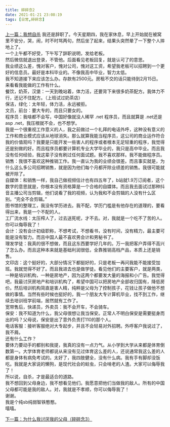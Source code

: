 ```yaml
---
title: 碎碎念2
date: 2021-01-21 23:08:19
tags: [日常,碎碎念]
---
```

[上一篇：我想自杀](/ssn/)
我还是辞职了。今天星期四，我在家休息，早上开始就在被窝里不安分，哭，闹，时不时骂两句，然后坐了起来，结果头突然晕了一下整个人摔地上了。   
一个上午都不好受，下午写了辞职说明，发给老板。   
然后微信就退出登录，不管他。后面看见老板回复，就是认可了的意思。   
我业绩这么差，愧对客户，愧对公司，愧对这工资，希望我老板可以招聘到一个更好的信息员。最好是本科毕业的。不像我高中毕业，智力太低。   
我不知道接下来应该怎么办。存款有2500元。房租不交的话只能待到2月15日。   
来看看我能做的工作有什么。   
餐饮，奶茶，汉堡：一天到晚站着，体力活，还要背下来很多奶茶配方。我体力不行，还记不住配方。（上班试过奶茶店）   
保洁，绿化：太年轻，体力活，永远被拒。   
文员，前台：要大专的，而且只要女的。   
程序员：我啥都不会写，中国好像就没人稀罕 .net 程序员，而且就算是 .net还是 asp .net，我压根就不会，也不想学。   
我是一个很重视工作意义的人，我之前做过一个礼拜的电话外呼，这种没有意义的工作和商业模式应该从地球消失。那么就算我能当程序员，这公司的商业运作符合我的价值观吗？我要是只能开发一些害人的程序或者根本无足轻重的程序，我觉得还是别做的好。而且程序员都要计算机专业大学毕业的，我只是高中毕业。而且我没有任何经验，我这辈子没有刷过任何面试题。我不喜欢那样。我不能做程序员。   
销售：我很不喜欢这种推销工作。我一直认为我的业绩会很差。而且事实就是，为什么这么多公司招聘销售，就是因为他们每个月都开除业绩差的销售。我很可能就被开除了。   
自媒体：和销售一样，我自己做视频估计也有四五年了，b站就1.9万订阅者，这个数字的意思就是，你根本没有资格算是一个合格的自媒体。而且我去面试过那种抖音主播公司当剪辑，他们说看了我的视频，认为我和不会剪辑的人没有什么区别。“完全不会剪辑。”   
图书馆的整理工，我没有学历进去。我不配，学历门槛是有他存在的道理的，要看得出来，我是一个不配的人。   
工厂流水线：太压榨人了，过去送死呢，才不去。对，我就是一个吃不了苦的人。你可以侮辱我了！   
会计：没有会计初级职称，不想考试，不想看书，没有时间，没有精力，最主要可能是没有智力。而且中国人最不喜欢男会计和男秘书了。   
理发学徒：我真的很不想做，而且这东西要学好几年的。万一我把客户弄得不高兴了怎么办。而且这种本来就是基础利润很低，全靠推销高档产品，本质上还是销售。   
文印店：这个挺好的，大部分情况下都挺好的，只是老板一再问我能不能接受加班。我就觉得不好了。而且我进去也是做学徒。看见他们的主要客户，就是两类，一种是培训机构，一种是房地产，因为这两个都要发大量的海报和小广告。我觉得吧，我最讨厌房地产和培训机构了，希望中国可以把房地产全部收归国有，降低房价。然后培训机构简直是害人精，纯粹是父母为了控制孩子，花钱让孩子做他不想做的事情。当然有些时候也挺好的，我一个朋友大专计算机毕业，找不到工作，继续去培训班学前端，居然就有工作了。   
宽带售后，快递员，外卖员：我不会开车，不会骑车。   
保安：我不知道为什么，我父母很想让我当保安。正常人不明白保安是需要挺身而出的吗？父母说，保安是出了意外负责打110的那个人。   
电话客服：接听客服绝对大专起步，并且不会轻易对外招聘。外呼客户我说过了，我不屑。   
还有什么工作？   
要体力要动手的都别和我提，我真的没有一点力气。从小学到大学从来都是体育倒数第一。大学体育老师都说从来没有见过体育这么差的人，还说通常我这么差的人都是身体有病免考试的。太好了，我四肢健全，没有什么病。我有手有脚却没饭吃。我就是大家说的懒狗，是现代社会的蛀虫，只会啃老的人渣。大家可以侮辱我了！   
所以说，自杀，才是最适合的道路。   
我不想回到父母身边，我不想看见他们。我愿意把他们当做我的敌人。所有的中国父母都可能是我的敌人。对，我就是不孝顺，你可以侮辱我了！   
谢谢。   
我是个纯sb纯弱智铁憨憨。   
嘻嘻。
 
[下一篇：为什么我讨厌我的父母（碎碎念3）](/ssn3/)   
